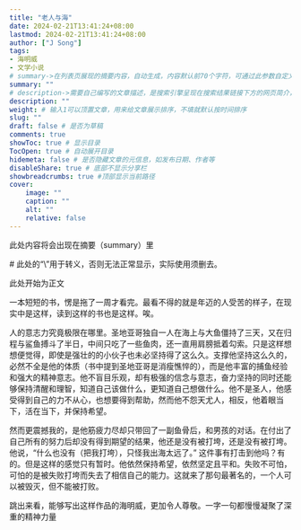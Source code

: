```yaml
---
title: "老人与海"
date: 2024-02-21T13:41:24+08:00
lastmod: 2024-02-21T13:41:24+08:00
author: ["J Song"]
tags:
- 海明威
- 文学小说
# summary->在列表页展现的摘要内容，自动生成，内容默认前70个字符，可通过此参数自定义，一般无需专门设置
summary: ""
# description->需要自己编写的文章描述，是搜索引擎呈现在搜索结果链接下方的网页简介，建议设置
description: ""
weight: # 输入1可以顶置文章，用来给文章展示排序，不填就默认按时间排序
slug: ""
draft: false # 是否为草稿
comments: true
showToc: true # 显示目录
TocOpen: true # 自动展开目录
hidemeta: false # 是否隐藏文章的元信息，如发布日期、作者等
disableShare: true # 底部不显示分享栏
showbreadcrumbs: true #顶部显示当前路径
cover:
    image: ""
    caption: ""
    alt: ""
    relative: false
---
```


此处内容将会出现在摘要（summary）里

<!--\more--> # 此处的“\”用于转义，否则无法正常显示，实际使用须删去。

此处开始为正文


一本短短的书，愣是拖了一周才看完。最看不得的就是年迈的人受苦的样子，在现实中是这样，读到这样的书也是这样。唉。

人的意志力究竟极限在哪里。圣地亚哥独自一人在海上与大鱼僵持了三天，又在归程与鲨鱼搏斗了半日，中间只吃了一些鱼肉，还一直用肩膀抵着勾索。只是这样想想便觉得，即使是强壮的的小伙子也未必坚持得了这么久。支撑他坚持这么久的，必然不全是他的体质（书中提到圣地亚哥是消瘦憔悴的），而是他丰富的捕鱼经验和强大的精神意志。他不盲目乐观，却有极强的信念与意志，奋力坚持的同时还能够保持清醒和理智，知道自己该做什么，更知道自己想做什么。他不是圣人，他感受得到自己的力不从心，也想要得到帮助，然而他不怨天尤人，相反，他着眼当下，活在当下，并保持希望。

然而更震撼我的，是他筋疲力尽却只带回了一副鱼骨后，和男孩的对话。在付出了自己所有的努力后却没有得到期望的结果，他还是没有被打垮，还是没有被打垮。他说，“什么也没有（把我打垮），只怪我出海太远了。” 这件事有打击到他吗？有的。但是这样的感觉只有暂时。他依然保持希望，依然坚定且平和。失败不可怕，可怕的是被失败打垮而失去了相信自己的能力。这就来了那句最著名的，一个人可以被毁灭，但不能被打败。

跳出来看，能够写出这样作品的海明威，更加令人尊敬。一字一句都慢慢凝聚了深重的精神力量
